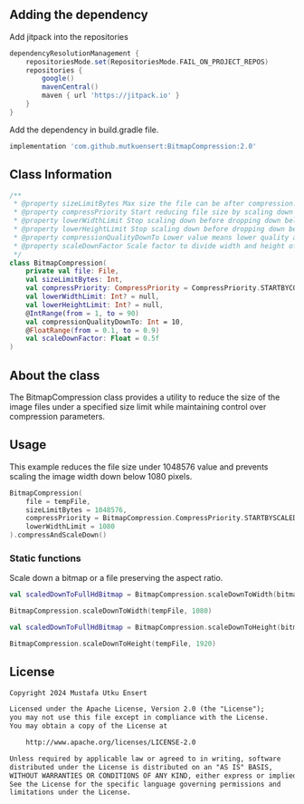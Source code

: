 ## Adding the dependency
Add jitpack into the repositories

```gradle
dependencyResolutionManagement {
    repositoriesMode.set(RepositoriesMode.FAIL_ON_PROJECT_REPOS)
    repositories {
        google()
        mavenCentral()
        maven { url 'https://jitpack.io' }
    }
}
```

Add the dependency in build.gradle file.
```gradle
implementation 'com.github.mutkuensert:BitmapCompression:2.0'
```

## Class Information
```kotlin
/**
 * @property sizeLimitBytes Max size the file can be after compression.
 * @property compressPriority Start reducing file size by scaling down or compressing.
 * @property lowerWidthLimit Stop scaling down before dropping down below this value.
 * @property lowerHeightLimit Stop scaling down before dropping down below this value.
 * @property compressionQualityDownTo Lower value means lower quality and smaller size.
 * @property scaleDownFactor Scale factor to divide width and height of image in every loop.
 */
class BitmapCompression(
    private val file: File,
    val sizeLimitBytes: Int,
    val compressPriority: CompressPriority = CompressPriority.STARTBYCOMPRESS,
    val lowerWidthLimit: Int? = null,
    val lowerHeightLimit: Int? = null,
    @IntRange(from = 1, to = 90)
    val compressionQualityDownTo: Int = 10,
    @FloatRange(from = 0.1, to = 0.9)
    val scaleDownFactor: Float = 0.5f
)
```

## About the class
The BitmapCompression class provides a utility to reduce the size of the image files 
under a specified size limit while maintaining control over compression parameters.


## Usage
This example reduces the file size under 1048576 value and prevents scaling the image width down below 1080 pixels.
```kotlin
BitmapCompression(
    file = tempFile,
    sizeLimitBytes = 1048576,
    compressPriority = BitmapCompression.CompressPriority.STARTBYSCALEDOWN,
    lowerWidthLimit = 1080
).compressAndScaleDown()
```

### Static functions
Scale down a bitmap or a file preserving the aspect ratio.
```kotlin
val scaledDownToFullHdBitmap = BitmapCompression.scaleDownToWidth(bitmap, 1080)
```

```kotlin
BitmapCompression.scaleDownToWidth(tempFile, 1080)
```

```kotlin
val scaledDownToFullHdBitmap = BitmapCompression.scaleDownToHeight(bitmap, 1920)
```

```kotlin
BitmapCompression.scaleDownToHeight(tempFile, 1920)
```

 ## License
```xml
Copyright 2024 Mustafa Utku Ensert

Licensed under the Apache License, Version 2.0 (the "License");
you may not use this file except in compliance with the License.
You may obtain a copy of the License at

    http://www.apache.org/licenses/LICENSE-2.0

Unless required by applicable law or agreed to in writing, software
distributed under the License is distributed on an "AS IS" BASIS,
WITHOUT WARRANTIES OR CONDITIONS OF ANY KIND, either express or implied.
See the License for the specific language governing permissions and
limitations under the License.
```
